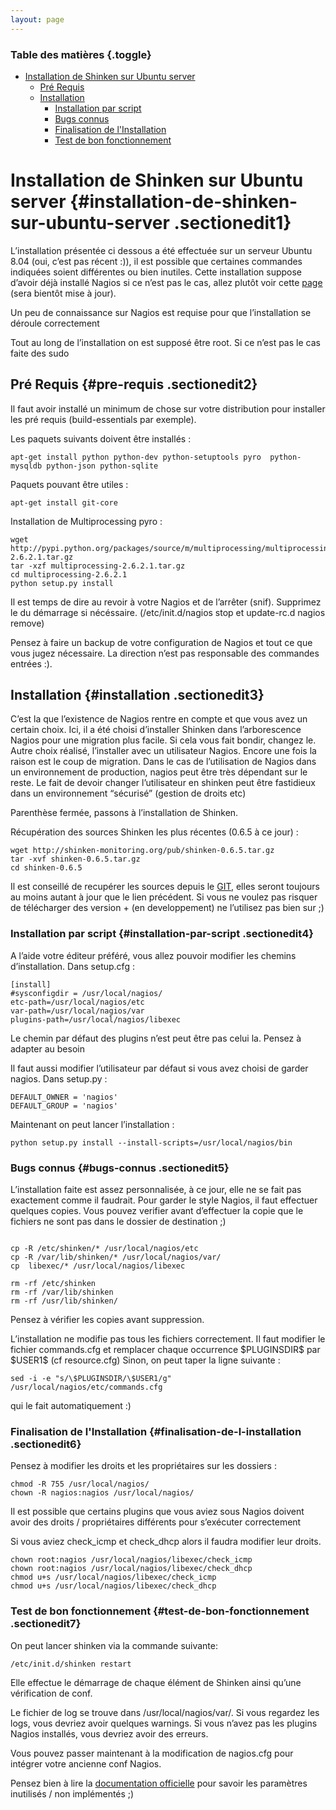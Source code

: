 ```yaml
---
layout: page
---
```


### Table des matières {.toggle}

-   [Installation de Shinken sur Ubuntu
    server](shinken-ubuntu-install-with-nagios.html#installation-de-shinken-sur-ubuntu-server)
    -   [Pré Requis](shinken-ubuntu-install-with-nagios.html#pre-requis)
    -   [Installation](shinken-ubuntu-install-with-nagios.html#installation)
        -   [Installation par
            script](shinken-ubuntu-install-with-nagios.html#installation-par-script)
        -   [Bugs
            connus](shinken-ubuntu-install-with-nagios.html#bugs-connus)
        -   [Finalisation de
            l'Installation](shinken-ubuntu-install-with-nagios.html#finalisation-de-l-installation)
        -   [Test de bon
            fonctionnement](shinken-ubuntu-install-with-nagios.html#test-de-bon-fonctionnement)

Installation de Shinken sur Ubuntu server {#installation-de-shinken-sur-ubuntu-server .sectionedit1}
=========================================

L’installation présentée ci dessous a été effectuée sur un serveur
Ubuntu 8.04 (oui, c’est pas récent :)), il est possible que certaines
commandes indiquées soient différentes ou bien inutiles. Cette
installation suppose d’avoir déjà installé Nagios si ce n’est pas le
cas, allez plutôt voir cette
[page](../../../shinken/shinken-ubuntu-install.html "shinken:shinken-ubuntu-install")
(sera bientôt mise à jour).

Un peu de connaissance sur Nagios est requise pour que l’installation se
déroule correctement

Tout au long de l’installation on est supposé être root. Si ce n’est pas
le cas faite des sudo

Pré Requis {#pre-requis .sectionedit2}
----------

Il faut avoir installé un minimum de chose sur votre distribution pour
installer les pré requis (build-essentials par exemple).

Les paquets suivants doivent être installés :

~~~
apt-get install python python-dev python-setuptools pyro  python-mysqldb python-json python-sqlite
~~~

Paquets pouvant être utiles :

~~~
apt-get install git-core 
~~~

Installation de Multiprocessing pyro :

~~~
wget http://pypi.python.org/packages/source/m/multiprocessing/multiprocessing-2.6.2.1.tar.gz
tar -xzf multiprocessing-2.6.2.1.tar.gz
cd multiprocessing-2.6.2.1
python setup.py install
~~~

Il est temps de dire au revoir à votre Nagios et de l’arrêter (snif).
Supprimez le du démarrage si nécéssaire. (/etc/init.d/nagios stop et
update-rc.d nagios remove)

Pensez à faire un backup de votre configuration de Nagios et tout ce que
vous jugez nécessaire. La direction n’est pas responsable des commandes
entrées :).

Installation {#installation .sectionedit3}
------------

C’est la que l’existence de Nagios rentre en compte et que vous avez un
certain choix. Ici, il a été choisi d’installer Shinken dans
l’arborescence Nagios pour une migration plus facile. Si cela vous fait
bondir, changez le. Autre choix réalisé, l’installer avec un utilisateur
Nagios. Encore une fois la raison est le coup de migration. Dans le cas
de l’utilisation de Nagios dans un environnement de production, nagios
peut être très dépendant sur le reste. Le fait de devoir changer
l’utilisateur en shinken peut être fastidieux dans un environnement
“sécurisé” (gestion de droits etc)

Parenthèse fermée, passons à l’installation de Shinken.

Récupération des sources Shinken les plus récentes (0.6.5 à ce jour) :

~~~
wget http://shinken-monitoring.org/pub/shinken-0.6.5.tar.gz
tar -xvf shinken-0.6.5.tar.gz
cd shinken-0.6.5
~~~

Il est conseillé de recupérer les sources depuis le
[GIT](https://github.com/naparuba/shinken "https://github.com/naparuba/shinken"),
elles seront toujours au moins autant à jour que le lien précédent. Si
vous ne voulez pas risquer de télécharger des version + (en
developpement) ne l’utilisez pas bien sur ;)

### Installation par script {#installation-par-script .sectionedit4}

A l’aide votre éditeur préféré, vous allez pouvoir modifier les chemins
d’installation. Dans setup.cfg :

~~~
[install]
#sysconfigdir = /usr/local/nagios/
etc-path=/usr/local/nagios/etc
var-path=/usr/local/nagios/var
plugins-path=/usr/local/nagios/libexec
~~~

Le chemin par défaut des plugins n’est peut être pas celui la. Pensez à
adapter au besoin

Il faut aussi modifier l’utilisateur par défaut si vous avez choisi de
garder nagios. Dans setup.py :

~~~
DEFAULT_OWNER = 'nagios'
DEFAULT_GROUP = 'nagios'
~~~

Maintenant on peut lancer l’installation :

~~~
python setup.py install --install-scripts=/usr/local/nagios/bin
~~~

### Bugs connus {#bugs-connus .sectionedit5}

L’installation faite est assez personnalisée, à ce jour, elle ne se fait
pas exactement comme il faudrait. Pour garder le style Nagios, il faut
effectuer quelques copies. Vous pouvez verifier avant d’effectuer la
copie que le fichiers ne sont pas dans le dossier de destination ;)

~~~
 
cp -R /etc/shinken/* /usr/local/nagios/etc
cp -R /var/lib/shinken/* /usr/local/nagios/var/
cp  libexec/* /usr/local/nagios/libexec

rm -rf /etc/shinken
rm -rf /var/lib/shinken
rm -rf /usr/lib/shinken/
~~~

Pensez à vérifier les copies avant suppression.

L’installation ne modifie pas tous les fichiers correctement. Il faut
modifier le fichier commands.cfg et remplacer chaque occurrence
\$PLUGINSDIR\$ par \$USER1\$ (cf resource.cfg) Sinon, on peut taper la
ligne suivante :

~~~
sed -i -e "s/\$PLUGINSDIR/\$USER1/g" /usr/local/nagios/etc/commands.cfg
~~~

qui le fait automatiquement :)

### Finalisation de l'Installation {#finalisation-de-l-installation .sectionedit6}

Pensez à modifier les droits et les propriétaires sur les dossiers :

~~~
chmod -R 755 /usr/local/nagios/
chown -R nagios:nagios /usr/local/nagios/
~~~

Il est possible que certains plugins que vous aviez sous Nagios doivent
avoir des droits / propriétaires différents pour s’exécuter correctement

Si vous aviez check\_icmp et check\_dhcp alors il faudra modifier leur
droits.

~~~
chown root:nagios /usr/local/nagios/libexec/check_icmp  
chown root:nagios /usr/local/nagios/libexec/check_dhcp
chmod u+s /usr/local/nagios/libexec/check_icmp
chmod u+s /usr/local/nagios/libexec/check_dhcp
~~~

### Test de bon fonctionnement {#test-de-bon-fonctionnement .sectionedit7}

On peut lancer shinken via la commande suivante:

~~~
/etc/init.d/shinken restart
~~~

Elle effectue le démarrage de chaque élément de Shinken ainsi qu’une
vérification de conf.

Le fichier de log se trouve dans /usr/local/nagios/var/. Si vous
regardez les logs, vous devriez avoir quelques warnings. Si vous n’avez
pas les plugins Nagios installés, vous devriez avoir des erreurs.

Vous pouvez passer maintenant à la modification de nagios.cfg pour
intégrer votre ancienne conf Nagios.

Pensez bien à lire la [documentation
officielle](http://www.shinken-monitoring.org/wiki/official/start "http://www.shinken-monitoring.org/wiki/official/start")
pour savoir les paramètres inutilisés / non implémentés ;)
